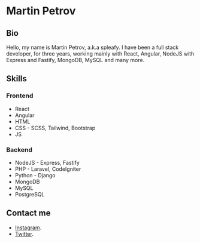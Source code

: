 # Martin Petrov

## Bio

Hello, my name is Martin Petrov, a.k.a spleafy. I have been a full stack developer, for three years, working mainly with React, Angular, NodeJS with Express and Fastify, MongoDB, MySQL and many more.

## Skills

### Frontend

- React
- Angular
- HTML
- CSS - SCSS, Tailwind, Bootstrap
- JS

### Backend

- NodeJS - Express, Fastify
- PHP - Laravel, CodeIgniter
- Python - Django
- MongoDB
- MySQL
- PostgreSQL

## Contact me

- [Instagram](https://www.instagram.com/marrtin.xyz).
- [Twitter](https://www.twitter.com/martindaone).
